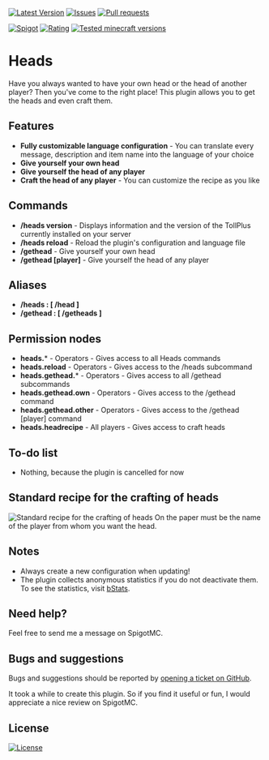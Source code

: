 [![Latest Version](https://img.shields.io/spiget/version/81202?label=Latest%20version&color=blueviolet)](https://github.com/Gaming12846/Heads/releases)
[![Issues](https://img.shields.io/github/issues/Gaming12846/Heads?label=Issues)](https://github.com/Gaming12846/Heads/issues)
[![Pull requests](https://img.shields.io/github/issues-pr/Gaming12846/Heads?label=Pull%20requests)](https://github.com/Gaming12846/Heads/pulls)

[![Spigot](https://img.shields.io/badge/Spigot-orange)](https://www.spigotmc.org/resources/81202/)
[![Rating](https://img.shields.io/spiget/rating/81202?label=Rating&color=orange)](https://www.spigotmc.org/resources/81202/reviews)
[![Tested minecraft versions](https://img.shields.io/spiget/tested-versions/81202?label=Tested%20minecraft%20versions)](https://www.spigotmc.org/resources/81202/)

# Heads

Have you always wanted to have your own head or the head of another player? Then you've come to the right place!
This plugin allows you to get the heads and even craft them.

## Features

- **Fully customizable language configuration** - You can translate every message, description and item name into the
  language of your choice
- **Give yourself your own head**
- **Give yourself the head of any player**
- **Craft the head of any player** - You can customize the recipe as you like

## Commands

- **/heads version** - Displays information and the version of the TollPlus currently installed on your server
- **/heads reload** - Reload the plugin's configuration and language file
- **/gethead** - Give yourself your own head
- **/gethead [player]** - Give yourself the head of any player

## Aliases

- **/heads : [ /head ]**
- **/gethead : [ /getheads ]**

## Permission nodes

- **heads.*** - Operators - Gives access to all Heads commands
- **heads.reload** - Operators - Gives access to the /heads <reload> subcommand
- **heads.gethead.*** - Operators - Gives access to all /gethead subcommands
- **heads.gethead.own** - Operators - Gives access to the /gethead command
- **heads.gethead.other** - Operators - Gives access to the /gethead [player] command
- **heads.headrecipe** - All players - Gives access to craft heads

## To-do list

- Nothing, because the plugin is cancelled for now

## Standard recipe for the crafting of heads

![Standard recipe for the crafting of heads](https://up.picr.de/45725442jc.png)
On the paper must be the name of the player from whom you want the head.

## Notes

- Always create a new configuration when updating!
- The plugin collects anonymous statistics if you do not deactivate them.
  To see the statistics, visit [bStats](https://bstats.org/plugin/bukkit/Heads).

## Need help?

Feel free to send me a message on SpigotMC.

## Bugs and suggestions

Bugs and suggestions should be reported
by [opening a ticket on GitHub](https://github.com/Gaming12846/Heads/issues).

It took a while to create this plugin. So if you find it useful or fun, I would appreciate a nice review on SpigotMC.

## License

[![License](https://img.shields.io/github/license/Gaming12846/Heads?label=License&color=red)](https://github.com/Gaming12846/Heads/blob/master/LICENSE)